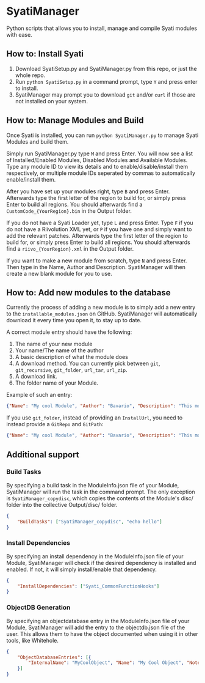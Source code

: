 # SyatiManager
Python scripts that allows you to install, manage and compile Syati modules with ease.

## How to: Install Syati
1. Download SyatiSetup.py and SyatiManager.py from this repo, or just the whole repo.
2. Run `python SyatiSetup.py` in a command prompt, type `Y` and press enter to install.
3. SyatiManager may prompt you to download `git` and/or `curl` if those are not installed on your system.

## How to: Manage Modules and Build
Once Syati is installed, you can run `python SyatiManager.py` to manage Syati Modules and build them.

Simply run SyatiManager.py type `M` and press Enter. You will now see a list of Installed/Enabled Modules, Disabled Modules and Available Modules. Type any module ID to view its details and to enable/disable/install them respectively, or multiple module IDs seperated by commas to automatically enable/install them.

After you have set up your modules right, type `B` and press Enter. Afterwards type the first letter of the region to build for, or simply press Enter to build all regions. You should afterwards find a `CustomCode_{YourRegion}.bin` in the Output folder.

If you do not have a Syati Loader yet, type `L` and press Enter. Type `F` if you do not have a Riivolution XML yet, or `P` if you have one and simply want to add the relevant patches. Afterwards type the first letter of the region to build for, or simply press Enter to build all regions. You should afterwards find a `riivo_{YourRegion}.xml` in the Output folder.

If you want to make a new module from scratch, type `N` and press Enter. Then type in the Name, Author and Description. SyatiManager will then create a new blank module for you to use.

## How to: Add new modules to the database
Currently the process of adding a new module is to simply add a new entry to the `installable_modules.json` on GitHub. SyatiManager will automatically download it every time you open it, to stay up to date.

A correct module entry should have the following:
1. The name of your new module
2. Your name/The name of the author
3. A basic description of what the module does
4. A download method. You can currently pick between `git`, `git_recursive`, `git_folder`, `url_tar`, `url_zip`.
5. A download link.
6. The folder name of your Module.

Example of such an entry:
```json
{"Name": "My cool Module", "Author": "Bavario", "Description": "This module is amazing!", "InstallType": "git", "InstallUrl": "https://github.com/bavario-lginc/MyCoolModule", "FolderName": "MyCoolModule"}
```

If you use `git_folder`, instead of providing an `InstallUrl`, you need to instead provide a `GitRepo` and `GitPath`:
```json
{"Name": "My cool Module", "Author": "Bavario", "Description": "This module is amazing!", "InstallType": "git_folder", "GitRepo": "bavario-lginc/MyCoolModule", "GitPath": "MyCoolFolder/MyCoolSubfolder", "FolderName": "MyCoolSubfolder"}
```

## Additional support
### Build Tasks
By specifying a build task in the ModuleInfo.json file of your Module, SyatiManager will run the task in the command prompt. The only exception is `SyatiManager_copydisc`, which copies the contents of the Module's disc/ folder into the collective Output/disc/ folder.
```json
{
    "BuildTasks": ["SyatiManager_copydisc", "echo hello"]
}
```

### Install Dependencies
By specifying an install dependency in the ModuleInfo.json file of your Module, SyatiManager will check if the desired dependency is installed and enabled. If not, it will simply install/enable that dependency.
```json
{
    "InstallDependencies": ["Syati_CommonFunctionHooks"]
}
```

### ObjectDB Generation
By specifying an objectdatabase entry in the ModuleInfo.json file of your Module, SyatiManager will add the entry to the objectdb.json file of the user. This allows them to have the object documented when using it in other tools, like Whitehole.
```json
{
    "ObjectDatabaseEntries": [{
        "InternalName": "MyCoolObject", "Name": "My Cool Object", "Notes": "A very cool object that does amazing things!", "Games": 2, "Progress": 2
    }]
}
```